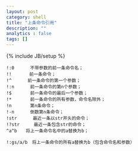 ```yaml
---
layout: post
category: shell 
title: "上条命令引用"
description: ""
analytics : false
tags: []
---
```

{% include JB/setup %}


    !:0 　　　不带参数的前一条命令名；
    !!　　　　前一条命令；
    !^ 　　　前一条命令的第一个参数；
    !:n 　　　前一条命令的第n个参数；
    !$ 　　　 前一条命令的最后一个参数；
    !* 　　　 前一条命令的所有参数，命令名除外；
    !n 　　　 第n条命令；
    !-n 　　　倒数第n条命令；
    !str　　　 最近一条以str开头的命令；
    !?str　 　 最近一条包含str的命令；
    ^a^b　　将上一条命令名中的a替换为b；
    
    !:gs/a/b　将上一条命令的所有a替换为b（包含命令名和参数）
